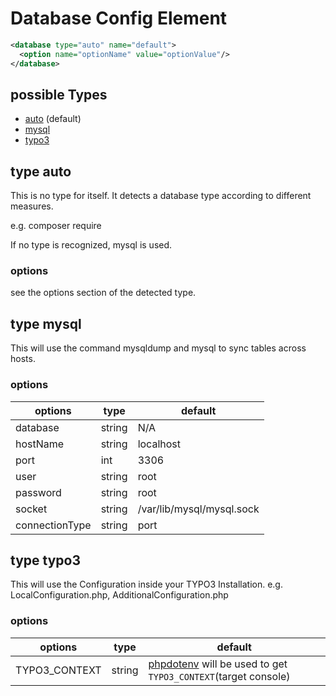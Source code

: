 # Database Config Element

```xml
<database type="auto" name="default">
  <option name="optionName" value="optionValue"/>
</database>
 ```
 
## possible Types
- [auto](#type-auto) (default)
- [mysql](#type-mysql)
- [typo3](#type-typo3)

## type auto
This is no type for itself. It detects a database type according to different measures.

e.g. composer require

If no type is recognized, mysql is used.

### options
see the options section of the detected type.

## type mysql
This will use the command mysqldump and mysql to sync tables across hosts.

### options
| options        | type        | default                   |
|----------------|-------------|---------------------------|
| database       | string      | N/A                       |
| hostName       | string      | localhost                 |
| port           | int         | 3306                      |
| user           | string      | root                      |
| password       | string      | root                      |
| socket         | string      | /var/lib/mysql/mysql.sock |
| connectionType | string      | port                      |

## type typo3

This will use the Configuration inside your TYPO3 Installation. e.g. LocalConfiguration.php, AdditionalConfiguration.php

### options
| options       | type   | default                                                                                              |
|---------------|--------|------------------------------------------------------------------------------------------------------|
| TYPO3_CONTEXT | string | [phpdotenv](https://github.com/vlucas/phpdotenv) will be used to get `TYPO3_CONTEXT`(target console) |
